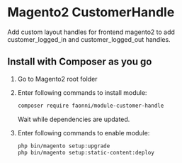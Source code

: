 # Magento2 CustomerHandle
Add custom layout handles for frontend magento2 to add customer_logged_in and customer_logged_out handles.
## Install with Composer as you go

1. Go to Magento2 root folder

2. Enter following commands to install module:

    ```bash
    composer require faonni/module-customer-handle
    ```
   Wait while dependencies are updated.

3. Enter following commands to enable module:

    ```bash
	php bin/magento setup:upgrade
	php bin/magento setup:static-content:deploy
